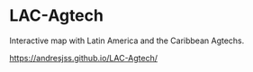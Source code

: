 # LAC-Agtech

Interactive map with Latin America and the Caribbean Agtechs.

https://andresjss.github.io/LAC-Agtech/
